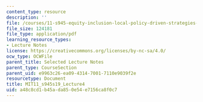 ```yaml
---
content_type: resource
description: ''
file: /courses/11-s945-equity-inclusion-local-policy-driven-strategies-for-economic-development-the-just-city-spring-2019/a48c8cd1b45ada850e54e7156ca8f0c7_MIT11_s945s19_Lecture4.pdf
file_size: 124181
file_type: application/pdf
learning_resource_types:
- Lecture Notes
license: https://creativecommons.org/licenses/by-nc-sa/4.0/
ocw_type: OCWFile
parent_title: Selected Lecture Notes
parent_type: CourseSection
parent_uid: e9963c26-ea09-4314-7001-7110e9039f2e
resourcetype: Document
title: MIT11_s945s19_Lecture4
uid: a48c8cd1-b45a-da85-0e54-e7156ca8f0c7
---
```

